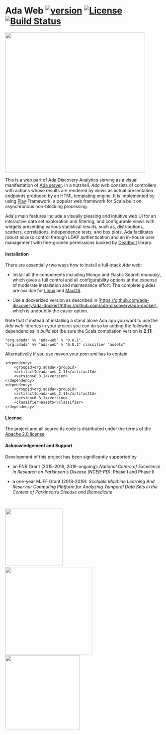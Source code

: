 # Ada Web [![version](https://img.shields.io/badge/version-0.8.1-green.svg)](https://ada-discovery.github.io) [![License](https://img.shields.io/badge/License-Apache%202.0-lightgrey.svg)](https://www.apache.org/licenses/LICENSE-2.0) [![Build Status](https://travis-ci.com/ada-discovery/ada-web.svg?branch=master)](https://travis-ci.com/ada-discovery/ada-web)

<img src="https://ada-discovery.github.io/images/logo.png" width="450px">

This is a web part of Ada Discovery Analytics serving as a visual manifestation of [Ada server](https://github.com/ada-discovery/ada-server).  In a nutshell, _Ada web_ consists of controllers with actions whose results are rendered by views as actual presentation endpoints produced by an HTML templating engine. It is implemented by using [Play](https://www.playframework.com) Framework, a popular web framework for Scala built on asynchronous non-blocking processing.

Ada's main features include a visually pleasing and intuitive web UI for an interactive data set exploration and filtering, and configurable views with widgets presenting various statistical results, such as, distributions, scatters, correlations, independence tests, and box plots.  Ada facilitates robust access control through LDAP authentication and an in-house user management with fine-grained permissions backed by [Deadbolt](http://deadbolt.ws) library.

#### Installation

There are essentially two ways how to install a full-stack _Ada web_:

- Install all the components including Mongo and Elastic Search _manually_, which gives a full control and all configurability options at the expense of moderate installation and maintenance effort. The complete guides are availble for  [Linux](Installation_Linux.md) and [MacOS](Installation_MacOS.md).
  
- Use a dockerized version as described in [https://github.com/ada-discovery/ada-docker](https://github.com/ada-discovery/ada-docker), which is undoubtly the easier option. 

Note that if instead of installing a stand alone Ada app you want to use the _Ada web_ libraries in your project you can do so by adding the following dependencies in *build.sbt* (be sure the Scala compilation version is **2.11**)

```
"org.adada" %% "ada-web" % "0.8.1",
"org.adada" %% "ada-web" % "0.8.1" classifier "assets"
```

Alternativelly if you use maven  your *pom.xml* has to contain

```
<dependency>
    <groupId>org.adada</groupId>
    <artifactId>ada-web_2.11</artifactId>
    <version>0.8.1</version>
</dependency>
<dependency>
    <groupId>org.adada</groupId>
    <artifactId>ada-web_2.11</artifactId>
    <version>0.8.1</version>
    <classifier>assets</classifier>
</dependency>
```

#### License

The project and all source its code is distributed under the terms of the <a href="https://www.apache.org/licenses/LICENSE-2.0.txt">Apache 2.0 license</a>.

#### Acknowledgement and Support

Development of this project has been significantly supported by

* an FNR Grant (2015-2019, 2019-ongoing): *National Centre of Excellence in Research on Parkinson's Disease (NCER-PD)*: Phase I and Phase II

* a one-year MJFF Grant (2018-2019): *Scalable Machine Learning And Reservoir Computing Platform for Analyzing Temporal Data Sets in the Context of Parkinson’s Disease and Biomedicine*

<br/>

<a href="https://wwwen.uni.lu/lcsb"><img src="https://ada-discovery.github.io/images/logos/logoLCSB-long-230x97.jpg" width="184px"></a>&nbsp; &nbsp; &nbsp; &nbsp; &nbsp; &nbsp;<a href="https://www.fnr.lu"><img src="https://ada-discovery.github.io/images/logos/fnr_logo-350x94.png" width="280px"></a>&nbsp; &nbsp; &nbsp; &nbsp; &nbsp; &nbsp;<a href="https://www.michaeljfox.org"><img src="https://ada-discovery.github.io/images/logos/MJFF-logo-resized-300x99.jpg" width="240px"></a>
